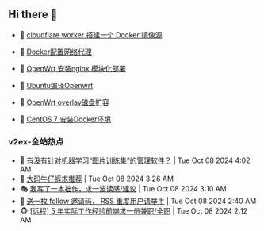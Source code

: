 ## Hi there 👋

<!--
**dkyg666/dkyg666** is a ✨ _special_ ✨ repository because its `README.md` (this file) appears on your GitHub profile.

Here are some ideas to get you started:

- 🔭 I’m currently working on ...
- 🌱 I’m currently learning ...
- 👯 I’m looking to collaborate on ...
- 🤔 I’m looking for help with ...
- 💬 Ask me about ...
- 📫 How to reach me: ...
- 😄 Pronouns: ...
- ⚡ Fun fact: ...
-->

<!-- BLOG-POST-LIST:START -->
- 🦩 [cloudflare worker 搭建一个 Docker 镜像源](http://blog.1996099.xyz/archives/cloudflare-worker-da-jian-yi-ge-docker-jing-xiang-zhan) 

- 🚦 [Docker配置网络代理](http://blog.1996099.xyz/archives/dockerpei-zhi-wang-luo-dai-li) 

- 🫶 [OpenWrt 安装nginx 模块化部署](http://blog.1996099.xyz/archives/openwrt-an-zhuang-nginx-mo-kuai-hua-bu-shu) 

- 🦄 [Ubuntu编译Openwrt](http://blog.1996099.xyz/archives/ubuntuzi-bian-yi-openwrt) 

- 🐻 [OpenWrt overlay磁盘扩容](http://blog.1996099.xyz/archives/openwrt-overlay) 

- 🤖 [CentOS 7 安装Docker环境](http://blog.1996099.xyz/archives/centos-docker) 
<!-- BLOG-POST-LIST:END -->

### v2ex-全站热点
<!-- v2ex:START -->
- 🥸 [有没有针对机器学习“图片训练集”的管理软件？](https://www.v2ex.com/t/1078229#reply0) | Tue Oct 08 2024 4:02 AM
- 🤗 [大码牛仔裤求推荐](https://www.v2ex.com/t/1078212#reply6) | Tue Oct 08 2024 3:26 AM
- 🎭 [我写了一本拙作，求一波读感/建议](https://www.v2ex.com/t/1078204#reply1) | Tue Oct 08 2024 3:10 AM
- 🥷 [送一枚 follow 邀请码， RSS 重度用户请举手](https://www.v2ex.com/t/1078189#reply38) | Tue Oct 08 2024 2:40 AM
- 🐵 [[远程] 5 年实际工作经验前端求一份兼职/全职](https://www.v2ex.com/t/1078172#reply2) | Tue Oct 08 2024 2:12 AM<!-- v2ex:END -->

